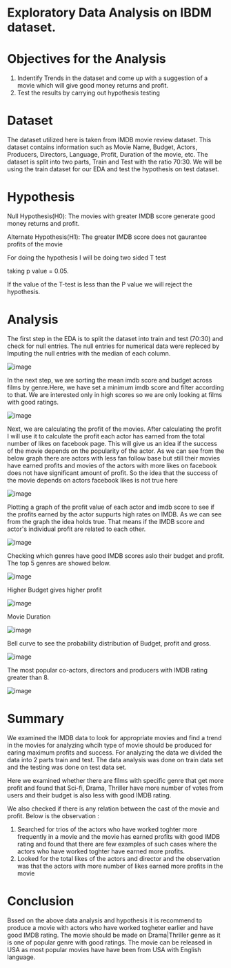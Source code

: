 # Exploratory Data Analysis on IBDM dataset. 

# Objectives for the Analysis
1. Indentify Trends in the dataset and come up with a suggestion of a movie which will give good money returns and profit.
2. Test the results by carrying out hypothesis testing 

# Dataset

The dataset utilized here is taken from IMDB movie review dataset. This dataset contains information such as Movie Name, Budget, Actors, Producers, Directors, Language, Profit, Duration of the movie, etc. The dataset is split into two parts, Train and Test with the ratio 70:30. We will be using the train dataset for our EDA and test the hypothesis on test dataset.

# Hypothesis 

Null Hypothesis(H0): The movies with greater IMDB score generate good money returns and profit. 

Alternate Hypothesis(H1): The greater IMDB score does not gaurantee profits of the movie

For doing the hypothesis I will be doing two sided T test

taking p value = 0.05.

If the value of the T-test is less than the P value we will reject the hypothesis.


# Analysis

The first step in the EDA is to split the dataset into train and test (70:30) and check for null entries. The null entries for numerical data were repleced by Imputing the null entries with the median of each column. 


![image](https://user-images.githubusercontent.com/103538049/200134439-28c9166c-b122-474d-9762-f307e9814381.png)



In the next step, we are sorting the mean imdb score and budget across films by genre.Here, we have set a minimum imdb score and filter according to that. We are interested only in high scores so we are only looking at films with good ratings.


![image](https://user-images.githubusercontent.com/103538049/200134827-a0ea116e-a57b-4530-ad21-03d50dd2e809.png)


Next, we are calculating the profit of the movies. After calculating the profit I will use it to calculate the profit each actor has earned from the total number of likes on facebook page. This will give us an idea if the success of the movie depends on the popularity of the actor. As we can see from the below graph there are actors with less fan follow base but still their movies have earned profits and movies of the actors with more likes on facebook does not have significant amount of profit. So the idea that the success of the movie depends on actors facebook likes is not true here


![image](https://user-images.githubusercontent.com/103538049/200134918-8bbf43a6-0a77-40bd-b27b-e6086855760b.png)


Plotting a graph of the profit value of each actor and imdb score to see if the profits earned by the actor suppurts high rates on IMDB. As we can see from the graph the idea holds true. That means if the IMDB score and actor's individual profit are related to each other.


![image](https://user-images.githubusercontent.com/103538049/200134982-adcb3445-ac0f-41d5-8419-799b21bd9d54.png)



Checking which genres have good IMDB scores aslo their budget and profit. The top 5 genres are showed below.

![image](https://user-images.githubusercontent.com/103538049/200135031-2004f3b5-8644-4bc7-8652-c8014e97b277.png)


Higher Budget gives higher profit

![image](https://user-images.githubusercontent.com/103538049/200135064-76da457a-b836-4f34-8be3-6ce76a814f76.png)


Movie Duration 

![image](https://user-images.githubusercontent.com/103538049/200135096-8e9089fb-1925-4687-9d20-10186e2fdb45.png)


Bell curve to see the probability distribution of Budget, profit and gross.


![image](https://user-images.githubusercontent.com/103538049/200135126-98e82078-4359-4308-8d9f-6915f0f06b79.png)

The most popular co-actors, directors and producers with IMDB rating greater than 8. 

![image](https://user-images.githubusercontent.com/103538049/200135178-6460eccf-42fa-4485-9324-503d14b713c8.png)


# Summary 


We examined the IMDB data to look for appropriate movies and find a trend in the movies for analyzing whcih type of movie should be produced for earing maximum profits and success. For analyzing the data we divided the data into 2 parts train and test. The data analysis was done on train data set and the testing was done on test data set.


Here we examined whether there are films with specific genre that get more profit and found that Sci-fi, Drama, Thriller have more number of votes from users and their budget is also less with good IMDB rating.

We also checked if there is any relation between the cast of the movie and profit. Below is the observation :
1. Searched for trios of the actors who have worked toghter more frequently in a movie and the movie has earned profits with good IMDB rating and found that there are few examples of such cases where the actors who have worked toghter have earned more profits. 
2. Looked for the total likes of the actors and director and the observation was that the actors with more number of likes earned more profits in the movie

# Conclusion

Bssed on the above data analysis and hypothesis it is recommend to produce a movie with actors who have worked togheter earlier and have good IMDB rating. The movie should be made on Drama|Thriller genre as it is one of popular genre with good ratings. The movie can be released in USA as most popular movies have have been from USA with English language.
